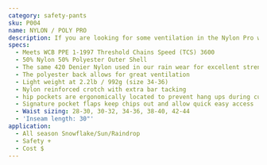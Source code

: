 ```yaml
---
category: safety-pants
sku: P004
name: NYLON / POLY PRO
description: If you are looking for some ventilation in the Nylon Pro we can meet half way with the NYLON / POLY PRO 3600. Dubbed the "Half Half" this pant keeps the snow and rain off the front and lets the heat out the back.
specs:
  - Meets WCB PPE 1-1997 Threshold Chains Speed (TCS) 3600
  - 50% Nylon 50% Polyester Outer Shell
  - The same 420 Denier Nylon used in our rain wear for excellent strength moisture protection
  - The polyester back allows for great ventilation
  - Light weight at 2.2lb / 992g (size 34-36)
  - Nylon reinforced crotch with extra bar tacking
  - hip pockets are ergonomically located to prevent hang ups during cutting and bending
  - Signature pocket flaps keep chips out and allow quick easy access
  - Waist sizing: 28-30, 30-32, 34-36, 38-40, 42-44
  - 'Inseam length: 30"'
application:
  - All season Snowflake/Sun/Raindrop
  - Safety +
  - Cost $
---
```

